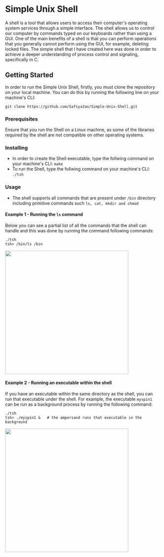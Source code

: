 # Simple Unix Shell

A shell is a tool that allows users to access their computer's operating system services through a simple interface. The shell allows us to control our computer by commands typed on our keyboards rather than using a GUI. One of the main benefits of a shell is that you can perform operations that you generally cannot perform using the GUI, for example, deleting locked files.
The simple shell that I have created here was done in order to achieve a deeper understanding of process control and signaling, specifically in C.

 
## Getting Started

In order to run the Simple Unix Shell, firstly, you must clone the repository on your local machine. You can do this by running the following line on your machine's CLI:

```git clone https://github.com/SafiyaJan/Simple-Unix-Shell.git```

### Prerequisites

Ensure that you run the Shell on a Linux machine, as some of the libraries required by the shell are not compatible on other operating systems.

### Installing

 - In order to create the Shell executable, type the follwing command on your machine's CLI:
```make```
 - To run the Shell, type the follwing command on your machine's CLI:
```./tsh```

### Usage

- The shell supports all commands that are present under ```/bin``` directory including primitive commands such ```ls, cat, mkdir and chmod```

#### Example 1 - Running the ```ls``` command

Below you can see a partial list of all the commands that the shell can handle and this was done by running the command following commands:
```
./tsh
tsh> /bin/ls /bin 
``` 
<img src="ls_example.png" width = "400" >

#### Example 2 - Running an executable within the shell 

If you have an executable within the same directory as the shell, you can run that executable under the shell. For example, the executable ```myspin1``` can be run as a background process by running the following command:

```
./tsh
tsh> ./myspin1 &   # the ampersand runs that executable in the background
``` 
<img src="exec_example.png" width = "400" >


